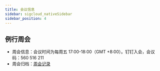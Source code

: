 ```yaml
---
title: 会议信息
sidebar: sigcloud_nativeSidebar
sidebar_position: 4
---
```


## 例行周会
- 周会信息：会议时间为每周五 17:00-18:00（GMT +8:00）。钉钉入会，会议码：560 516 211
- 周会归档：[周会记录](https://oceanbase.yuque.com/org-wiki-obtech-vh7w9r/cloud-native/hng2krvfkygb375x)
